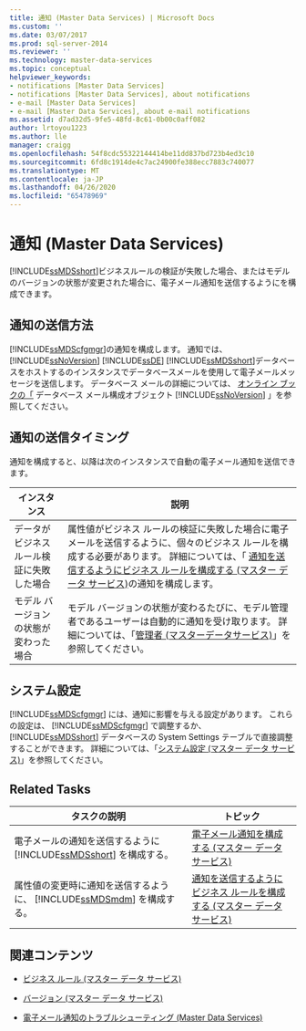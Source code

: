 ```yaml
---
title: 通知 (Master Data Services) | Microsoft Docs
ms.custom: ''
ms.date: 03/07/2017
ms.prod: sql-server-2014
ms.reviewer: ''
ms.technology: master-data-services
ms.topic: conceptual
helpviewer_keywords:
- notifications [Master Data Services]
- notifications [Master Data Services], about notifications
- e-mail [Master Data Services]
- e-mail [Master Data Services], about e-mail notifications
ms.assetid: d7ad32d5-9fe5-48fd-8c61-0b00c0aff082
author: lrtoyou1223
ms.author: lle
manager: craigg
ms.openlocfilehash: 54f8cdc55322144414be11dd837bd723b4ed3c10
ms.sourcegitcommit: 6fd8c1914de4c7ac24900fe388ecc7883c740077
ms.translationtype: MT
ms.contentlocale: ja-JP
ms.lasthandoff: 04/26/2020
ms.locfileid: "65478969"
---
```

# <a name="notifications-master-data-services"></a>通知 (Master Data Services)
  [!INCLUDE[ssMDSshort](../includes/ssmdsshort-md.md)]ビジネスルールの検証が失敗した場合、またはモデルのバージョンの状態が変更された場合に、電子メール通知を送信するようにを構成できます。  
  
## <a name="how-notifications-are-sent"></a>通知の送信方法  
 [!INCLUDE[ssMDScfgmgr](../includes/ssmdscfgmgr-md.md)]の通知を構成します。 通知では、 [!INCLUDE[ssNoVersion](../includes/ssnoversion-md.md)] [!INCLUDE[ssDE](../includes/ssde-md.md)] [!INCLUDE[ssMDSshort](../includes/ssmdsshort-md.md)]データベースをホストするのインスタンスでデータベースメールを使用して電子メールメッセージを送信します。 データベース メールの詳細については、 [オンライン ブックの「](../relational-databases/database-mail/database-mail-configuration-objects.md) データベース メール構成オブジェクト [!INCLUDE[ssNoVersion](../includes/ssnoversion-md.md)] 」を参照してください。  
  
## <a name="when-notifications-are-sent"></a>通知の送信タイミング  
 通知を構成すると、以降は次のインスタンスで自動の電子メール通知を送信できます。  
  
|インスタンス|説明|  
|--------------|-----------------|  
|データがビジネス ルール検証に失敗した場合|属性値がビジネス ルールの検証に失敗した場合に電子メールを送信するように、個々のビジネス ルールを構成する必要があります。 詳細については、「 [通知を送信するようにビジネス ルールを構成する (マスター データ サービス)](configure-business-rules-to-send-notifications-master-data-services.md)の通知を構成します。|  
|モデル バージョンの状態が変わった場合|モデル バージョンの状態が変わるたびに、モデル管理者であるユーザーは自動的に通知を受け取ります。 詳細については、「[管理者 &#40;マスターデータサービス&#41;](../../2014/master-data-services/administrators-master-data-services.md)」を参照してください。|  
  
## <a name="system-settings"></a>システム設定  
 [!INCLUDE[ssMDScfgmgr](../includes/ssmdscfgmgr-md.md)] には、通知に影響を与える設定があります。 これらの設定は、 [!INCLUDE[ssMDScfgmgr](../includes/ssmdscfgmgr-md.md)] で調整するか、 [!INCLUDE[ssMDSshort](../includes/ssmdsshort-md.md)] データベースの System Settings テーブルで直接調整することができます。 詳細については、「[システム設定 &#40;マスター データ サービス&#41;](../../2014/master-data-services/system-settings-master-data-services.md)」を参照してください。  
  
## <a name="related-tasks"></a>Related Tasks  
  
|タスクの説明|トピック|  
|----------------------|-----------|  
|電子メールの通知を送信するように [!INCLUDE[ssMDSshort](../includes/ssmdsshort-md.md)] を構成する。|[電子メール通知を構成する (マスター データ サービス)](../../2014/master-data-services/configure-email-notifications-master-data-services.md)|  
|属性値の変更時に通知を送信するように、 [!INCLUDE[ssMDSmdm](../includes/ssmdsmdm-md.md)] を構成する。|[通知を送信するようにビジネス ルールを構成する (マスター データ サービス)](configure-business-rules-to-send-notifications-master-data-services.md)|  
  
## <a name="related-content"></a>関連コンテンツ  
  
-   [ビジネス ルール (マスター データ サービス)](../../2014/master-data-services/business-rules-master-data-services.md)  
  
-   [バージョン (マスター データ サービス)](../../2014/master-data-services/versions-master-data-services.md)  
  
-   [電子メール通知のトラブルシューティング (Master Data Services)](https://social.technet.microsoft.com/wiki/contents/articles/troubleshooting-email-notifications-master-data-services.aspx)  
  
  
